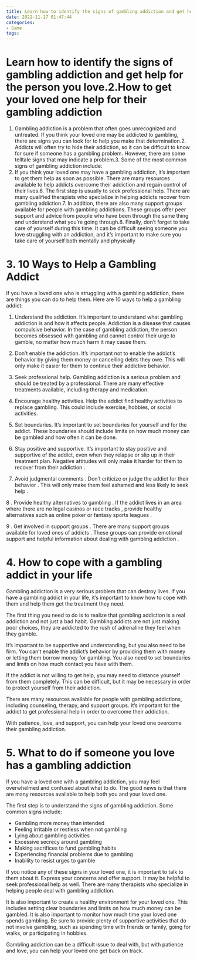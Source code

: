 ```yaml
---
title: Learn how to identify the signs of gambling addiction and get help for the person you love.2.How to get your loved one help for their gambling addiction
date: 2022-11-17 01:47:44
categories:
- Game
tags:
---
```



# Learn how to identify the signs of gambling addiction and get help for the person you love.2.How to get your loved one help for their gambling addiction

1. Gambling addiction is a problem that often goes unrecognized and untreated. If you think your loved one may be addicted to gambling, there are signs you can look for to help you make that determination.2. Addicts will often try to hide their addiction, so it can be difficult to know for sure if someone has a gambling problem. However, there are some telltale signs that may indicate a problem.3. Some of the most common signs of gambling addiction include:
5. If you think your loved one may have a gambling addiction, it’s important to get them help as soon as possible. There are many resources available to help addicts overcome their addiction and regain control of their lives.6. The first step is usually to seek professional help. There are many qualified therapists who specialize in helping addicts recover from gambling addiction.7. In addition, there are also many support groups available for people with gambling addictions. These groups offer peer support and advice from people who have been through the same thing and understand what you’re going through.8. Finally, don’t forget to take care of yourself during this time. It can be difficult seeing someone you love struggling with an addiction, and it’s important to make sure you take care of yourself both mentally and physically

# 3. 10 Ways to Help a Gambling Addict

If you have a loved one who is struggling with a gambling addiction, there are things you can do to help them. Here are 10 ways to help a gambling addict:

1. Understand the addiction. It’s important to understand what gambling addiction is and how it affects people. Addiction is a disease that causes compulsive behavior. In the case of gambling addiction, the person becomes obsessed with gambling and cannot control their urge to gamble, no matter how much harm it may cause them.

2. Don’t enable the addiction. It’s important not to enable the addict’s behavior by giving them money or cancelling debts they owe. This will only make it easier for them to continue their addictive behavior.

3. Seek professional help. Gambling addiction is a serious problem and should be treated by a professional. There are many effective treatments available, including therapy and medication.

4. Encourage healthy activities. Help the addict find healthy activities to replace gambling. This could include exercise, hobbies, or social activities.

5. Set boundaries. It’s important to set boundaries for yourself and for the addict. These boundaries should include limits on how much money can be gambled and how often it can be done.

6. Stay positive and supportive. It’s important to stay positive and supportive of the addict, even when they relapse or slip up in their treatment plan. Negative attitudes will only make it harder for them to recover from their addiction .

7. Avoid judgmental comments . Don’t criticize or judge the addict for their behavior . This will only make them feel ashamed and less likely to seek help .

8 . Provide healthy alternatives to gambling . If the addict lives in an area where there are no legal casinos or race tracks , provide healthy alternatives such as online poker or fantasy sports leagues .

9 . Get involved in support groups . There are many support groups available for loved ones of addicts . These groups can provide emotional support and helpful information about dealing with gambling addiction .

# 4. How to cope with a gambling addict in your life

Gambling addiction is a very serious problem that can destroy lives. If you have a gambling addict in your life, it’s important to know how to cope with them and help them get the treatment they need.

The first thing you need to do is to realize that gambling addiction is a real addiction and not just a bad habit. Gambling addicts are not just making poor choices, they are addicted to the rush of adrenaline they feel when they gamble.

It’s important to be supportive and understanding, but you also need to be firm. You can’t enable the addict’s behavior by providing them with money or letting them borrow money for gambling. You also need to set boundaries and limits on how much contact you have with them.

If the addict is not willing to get help, you may need to distance yourself from them completely. This can be difficult, but it may be necessary in order to protect yourself from their addiction.

There are many resources available for people with gambling addictions, including counseling, therapy, and support groups. It’s important for the addict to get professional help in order to overcome their addiction.

With patience, love, and support, you can help your loved one overcome their gambling addiction.

# 5. What to do if someone you love has a gambling addiction

If you have a loved one with a gambling addiction, you may feel overwhelmed and confused about what to do. The good news is that there are many resources available to help both you and your loved one.

The first step is to understand the signs of gambling addiction. Some common signs include:

* Gambling more money than intended
* Feeling irritable or restless when not gambling
* Lying about gambling activities
* Excessive secrecy around gambling
* Making sacrifices to fund gambling habits
* Experiencing financial problems due to gambling
* Inability to resist urges to gamble

If you notice any of these signs in your loved one, it is important to talk to them about it. Express your concerns and offer support. It may be helpful to seek professional help as well. There are many therapists who specialize in helping people deal with gambling addiction.

It is also important to create a healthy environment for your loved one. This includes setting clear boundaries and limits on how much money can be gambled. It is also important to monitor how much time your loved one spends gambling. Be sure to provide plenty of supportive activities that do not involve gambling, such as spending time with friends or family, going for walks, or participating in hobbies.

Gambling addiction can be a difficult issue to deal with, but with patience and love, you can help your loved one get back on track.